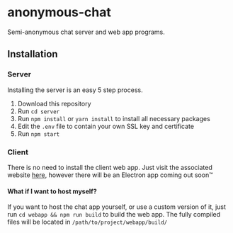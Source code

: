 # anonymous-chat
Semi-anonymous chat server and web app programs.


## Installation

### Server
Installing the server is an easy 5 step process.

1. Download this repository
2. Run `cd server`
3. Run `npm install` or `yarn install` to install all necessary packages
4. Edit the `.env` file to contain your own SSL key and certificate
5. Run `npm start`

### Client
There is no need to install the client web app. Just visit the associated website [here](https://afro-anonchat.firebaseapp.com), however there will be an Electron app coming out soon:tm:

#### What if I want to host myself?
If you want to host the chat app yourself, or use a custom version of it, just run `cd webapp && npm run build` to build the web app. The fully compiled files will be located in `/path/to/project/webapp/build/`
